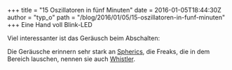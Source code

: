 +++
title = "15 Oszillatoren in fünf Minuten"
date = 2016-01-05T18:44:30Z
author = "typ_o"
path = "/blog/2016/01/05/15-oszillatoren-in-funf-minuten"
+++
Eine Hand voll Blink-LED

Viel interessanter ist das Geräusch beim Abschalten:  
  
Die Geräusche erinnern sehr stark an
[Spherics](https://de.wikipedia.org/wiki/Sferics), die Freaks, die in
dem Bereich lauschen, nennen sie auch
[Whistler](http://www.astrosurf.com/luxorion/audiofiles-geomagnetosphere.htm).
